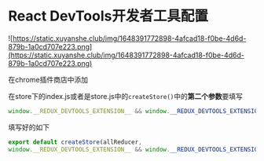 # React DevTools开发者工具配置

![https://static.xuyanshe.club/img/1648391772898-4afcad18-f0be-4d6d-879b-1a0cd707e223.png](https://static.xuyanshe.club/img/1648391772898-4afcad18-f0be-4d6d-879b-1a0cd707e223.png)

在chrome插件商店中添加

在store下的index.js或者是store.js中的`createStore()`中的**第二个参数**要填写

```JavaScript
window.__REDUX_DEVTOOLS_EXTENSION__ && window.__REDUX_DEVTOOLS_EXTENSION__()
```

填写好的如下

```JavaScript
export default createStore(allReducer,
window.__REDUX_DEVTOOLS_EXTENSION__ && window.__REDUX_DEVTOOLS_EXTENSION__());
```

